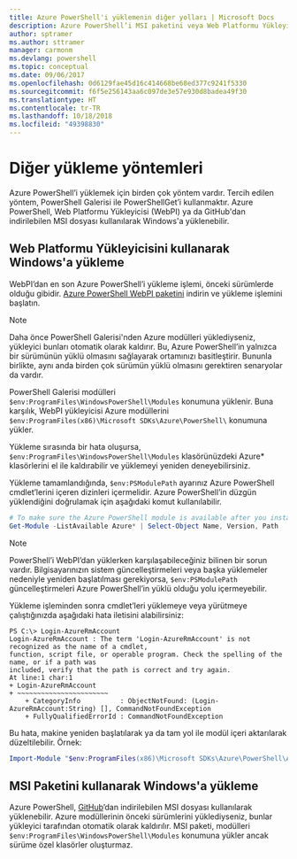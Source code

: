 ```yaml
---
title: Azure PowerShell'i yüklemenin diğer yolları | Microsoft Docs
description: Azure PowerShell’i MSI paketini veya Web Platformu Yükleyicisi’ni kullanarak yükleme.
author: sptramer
ms.author: sttramer
manager: carmonm
ms.devlang: powershell
ms.topic: conceptual
ms.date: 09/06/2017
ms.openlocfilehash: 0d6129fae45d16c414668be68ed377c9241f5330
ms.sourcegitcommit: f6f5e256143aa6c097de3e57e930d8badea49f30
ms.translationtype: HT
ms.contentlocale: tr-TR
ms.lasthandoff: 10/18/2018
ms.locfileid: "49398830"
---
```

# <a name="other-installation-methods"></a>Diğer yükleme yöntemleri

Azure PowerShell’i yüklemek için birden çok yöntem vardır. Tercih edilen yöntem, PowerShell Galerisi ile PowerShellGet’i kullanmaktır. Azure PowerShell, Web Platformu Yükleyicisi (WebPI) ya da GitHub'dan indirilebilen MSI dosyası kullanılarak Windows'a yüklenebilir.
 
## <a name="install-on-windows-using-the-web-platform-installer"></a>Web Platformu Yükleyicisini kullanarak Windows'a yükleme

WebPI’dan en son Azure PowerShell’i yükleme işlemi, önceki sürümlerde olduğu gibidir.
[Azure PowerShell WebPI paketini](http://aka.ms/webpi-azps) indirin ve yükleme işlemini başlatın.

> [!NOTE]
> Daha önce PowerShell Galerisi'nden Azure modülleri yüklediyseniz, yükleyici bunları otomatik olarak kaldırır. Bu, Azure PowerShell’in yalnızca bir sürümünün yüklü olmasını sağlayarak ortamınızı basitleştirir. Bununla birlikte, aynı anda birden çok sürümün yüklü olmasını gerektiren senaryolar da vardır.
>
> PowerShell Galerisi modülleri `$env:ProgramFiles\WindowsPowerShell\Modules` konumuna yüklenir. Buna karşılık, WebPI yükleyicisi Azure modüllerini `$env:ProgramFiles(x86)\Microsoft SDKs\Azure\PowerShell\` konumuna yükler.
>
> Yükleme sırasında bir hata oluşursa, `$env:ProgramFiles\WindowsPowerShell\Modules` klasörünüzdeki Azure\* klasörlerini el ile kaldırabilir ve yüklemeyi yeniden deneyebilirsiniz.

Yükleme tamamlandığında, `$env:PSModulePath` ayarınız Azure PowerShell cmdlet’lerini içeren dizinleri içermelidir. Azure PowerShell’in düzgün yüklendiğini doğrulamak için aşağıdaki komut kullanılabilir.

```powershell
# To make sure the Azure PowerShell module is available after you install
Get-Module -ListAvailable Azure* | Select-Object Name, Version, Path
```

> [!NOTE]
> PowerShell’i WebPI’dan yüklerken karşılaşabileceğiniz bilinen bir sorun vardır. Bilgisayarınızın sistem güncelleştirmeleri veya başka yüklemeler nedeniyle yeniden başlatılması gerekiyorsa, `$env:PSModulePath` güncelleştirmeleri Azure PowerShell’in yüklü olduğu yolu içermeyebilir.

Yükleme işleminden sonra cmdlet’leri yüklemeye veya yürütmeye çalıştığınızda aşağıdaki hata iletisini alabilirsiniz:

```output
PS C:\> Login-AzureRmAccount
Login-AzureRmAccount : The term 'Login-AzureRmAccount' is not recognized as the name of a cmdlet,
function, script file, or operable program. Check the spelling of the name, or if a path was
included, verify that the path is correct and try again.
At line:1 char:1
+ Login-AzureRmAccount
+ ~~~~~~~~~~~~~~~~~~~~~~~
    + CategoryInfo          : ObjectNotFound: (Login-AzureRmAccount:String) [], CommandNotFoundException
    + FullyQualifiedErrorId : CommandNotFoundException
```

Bu hata, makine yeniden başlatılarak ya da tam yol ile modül içeri aktarılarak düzeltilebilir. Örnek:

```powershell
Import-Module "$env:ProgramFiles(x86)\Microsoft SDKs\Azure\PowerShell\AzureRM.psd1"
```

## <a name="install-on-windows-using-the-msi-package"></a>MSI Paketini kullanarak Windows'a yükleme

Azure PowerShell, [GitHub](https://github.com/Azure/azure-powershell/releases/latest)’dan indirilebilen MSI dosyası kullanılarak yüklenebilir. Azure modüllerinin önceki sürümlerini yüklediyseniz, bunlar yükleyici tarafından otomatik olarak kaldırılır. MSI paketi, modülleri `$env:ProgramFiles\WindowsPowerShell\Modules` konumuna yükler ancak sürüme özel klasörler oluşturmaz.

